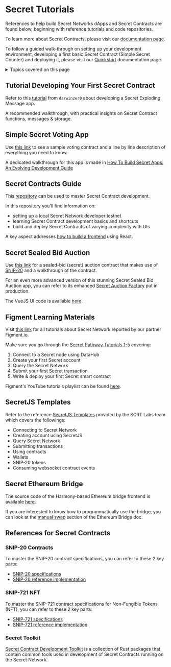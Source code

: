 # Secret Tutorials

References to help build Secret Networks dApps and Secret Contracts are found below, beginning with reference tutorials and code repositories.

To learn more about Secret Contracts, please visit our [documentation page](/dev/secret-contracts.html).

To follow a guided walk-through on setting up your development environment, developing a first basic Secret Contract (Simple Secret Counter) and deploying it, please visit our [Quickstart](/dev/quickstart.html) documentation page.

<details>
  <summary>Topics covered on this page</summary>

  - Tutorials
    * [Tutorial Developing Your First Secret Contract](#tutorial-developing-your-first-secret-contract) 
    * [Simple Secret Voting App](#simple-secret-voting-app)
    * [Secret Contracts Guide](#secret-contracts-guide)
    * [Secret Sealed Bid Auction](#secret-sealed-bid-auction)
    * [Figment Learning Materials](#figment-learning-materials)
    * [SecretJS Templates](#secretjs-templates)
    * [Secret Ethereum Bridge](#secret-ethereum-bridge)
    * [Secret References for Contracts](#secret-references-for-contracts) 
  
</details>


## Tutorial Developing Your First Secret Contract
Refer to this [tutorial](https://github.com/darwinzer0/secret-contract-tutorials/tree/main/tutorial1) from `darwinzer0` about developing a Secret Exploding Message app.

A recommended walkthrough, with practical insights on Secret Contract functions, messages & storage.


## Simple Secret Voting App
Use [this link](https://github.com/scrtlabs/SecretSimpleVote/blob/master/src/contract.rs) to see a sample voting contract and a line by line description of everything you need to know.

A dedicated walkthrough for this app is made in [How To Build Secret Apps: An Evolving Development Guide](https://scrt.network/blog/how-to-build-secret-apps/)


## Secret Contracts Guide
This [repository](https://github.com/scrtlabs/secret-contracts-guide) can be used to master Secret Contract development.

In this repository you'll find information on:
- setting up a local Secret Network developer testnet
- learning Secret Contract development basics and shortcuts
- build and deploy Secret Contracts of varying complexity with UIs

A key aspect addresses [how to build a frontend](https://github.com/scrtlabs/secret-contracts-guide/blob/master/building-a-frontend.md) using React.


## Secret Sealed Bid Auction
Use [this link](https://github.com/baedrik/SCRT-sealed-bid-auction) for a sealed-bid (secret) auction contract that makes use of [SNIP-20](https://github.com/scrtlabs/snip20-reference-impl) and a walkthrough of the contract.

For an even more advanced version of this stunning Secret Sealed Bid Auction app, you can refer to its enhanced [Secret Auction Factory](https://github.com/baedrik/secret-auction-factory) put in production.

The VueJS UI code is available [here](https://github.com/stakeordie/scrt-auction).


## Figment Learning Materials
Visit [this link](https://learn.figment.io/network-documentation/secret) for all tutorials about Secret Network reported by our partner Figment.io.

Make sure you go through the [Secret Pathway Tutorials 1-5](https://learn.figment.io/network-documentation/secret/secret-pathway#secret-pathway-tutorials) covering:
1. Connect to a Secret node using DataHub
2. Create your first Secret account
3. Query the Secret Network
4. Submit your first Secret transaction
5. Write & deploy your first Secret smart contract

Figment's YouTube tutorials playlist can be found [here](https://youtube.com/playlist?list=PLkgTdjgP1aUBZzU5BpYoa5WJx184d_f0k). 


## SecretJS Templates
Refer to the reference [SecretJS Templates](https://github.com/scrtlabs/SecretJS-Templates) provided by the SCRT Labs team which covers the followings: 
- Connecting to Secret Network
- Creating account using SecretJS
- Query Secret Network
- Submitting transactions
- Using contracts
- Wallets
- SNIP-20 tokens
- Consuming websocket contract events


## Secret Ethereum Bridge
The source code of the Harmony-based Ethereum bridge frontend is available [here](https://github.com/scrtlabs/EthereumBridgeFrontend).

If you are interested to know how to programmatically use the bridge, you can look at the [manual swap](https://github.com/scrtlabs/EthereumBridge#manual-swap) section of the Ethereum Bridge doc. 


## References for Secret Contracts
### SNIP-20 Contracts
To master the SNIP-20 contract specifications, you can refer to these 2 key parts:
- [SNIP-20 specifications](https://github.com/SecretFoundation/SNIPs/blob/master/SNIP-20.md)
- [SNIP-20 reference implementation](https://github.com/scrtlabs/snip20-reference-impl)

### SNIP-721 NFT
To master the SNIP-721 contract specifications for Non-Fungible Tokens (NFT), you can refer to these 2 key parts:
- [SNIP-721 specifications](https://github.com/SecretFoundation/SNIPs/blob/master/SNIP-721.md)
- [SNIP-721 reference implementation](https://github.com/baedrik/snip721-reference-impl)

### Secret Toolkit
[Secret Contract Development Toolkit](https://github.com/scrtlabs/secret-toolkit) is a collection of Rust packages that contain common tools used in development of Secret Contracts running on the Secret Network.
